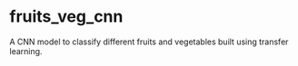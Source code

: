 # fruits_veg_cnn
A CNN model to classify different fruits and vegetables built using transfer learning.
